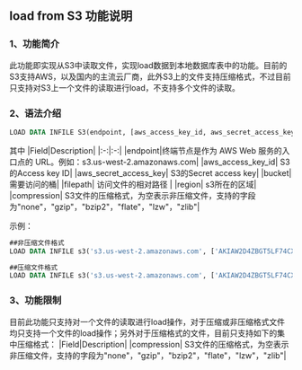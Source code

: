 ## load from S3 功能说明
### 1、功能简介
 此功能即实现从S3中读取文件，实现load数据到本地数据库表中的功能。目前的S3支持AWS，以及国内的主流云厂商，此外S3上的文件支持压缩格式，不过目前只支持对S3上一个文件的读取进行load，不支持多个文件的读取。
 
### 2、语法介绍
```sql
LOAD DATA INFILE S3(endpoint, [aws_access_key_id, aws_secret_access_key],[bucket, filepath, region, [compression]]) INTO TABLE t1 FIELDS TERMINATED BY ',' ENCLOSED BY '\"' LINES TERMINATED BY '\n';
```
其中
|Field|Description|
|:-:|:-:|
|endpoint|终端节点是作为 AWS Web 服务的入口点的 URL。例如：s3.us-west-2.amazonaws.com|
|aws_access_key_id| S3的Access key ID|
|aws_secret_access_key| S3的Secret access key|
|bucket| 需要访问的桶|
|filepath| 访问文件的相对路径 |
|region| s3所在的区域|
|compression| S3文件的压缩格式，为空表示非压缩文件，支持的字段为"none"，"gzip"，"bzip2"，"flate"，"lzw"，"zlib"|

示例：
```sql
##非压缩文件格式
LOAD DATA INFILE s3('s3.us-west-2.amazonaws.com', ['AKIAW2D4ZBGT5LF74CXS', 'rv/7n11qfbUFIEYiC+HFziSYcnmhyf31PP6p0sX9'], ['wangjian-test', 'a.txt', 'us-west-2']) INTO TABLE t1 FIELDS TERMINATED BY ',' ENCLOSED BY '\"' LINES TERMINATED BY '\n';

##压缩文件格式
LOAD DATA INFILE s3('s3.us-west-2.amazonaws.com', ['AKIAW2D4ZBGT5LF74CXS', 'rv/7n11qfbUFIEYiC+HFziSYcnmhyf31PP6p0sX9'], ['wangjian-test', 'a.txt.gz', 'us-west-2',['gzip']]) INTO TABLE t1 FIELDS TERMINATED BY ',' ENCLOSED BY '\"' LINES TERMINATED BY '\n';
```

### 3、功能限制
目前此功能只支持对一个文件的读取进行load操作，对于压缩或非压缩格式文件均只支持一个文件的load操作；另外对于压缩格式的文件，目前只支持如下的集中压缩格式：
|Field|Description|
|compression| S3文件的压缩格式，为空表示非压缩文件，支持的字段为"none"，"gzip"，"bzip2"，"flate"，"lzw"，"zlib"|
